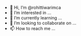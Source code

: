- 👋 Hi, I’m @rohittiwarimca
- 👀 I’m interested in ...
- 🌱 I’m currently learning ...
- 💞️ I’m looking to collaborate on ...
- 📫 How to reach me ...

<!---
rohittiwarimca/rohittiwarimca is a ✨ special ✨ repository because its `README.md` (this file) appears on your GitHub profile.
You can click the Preview link to take a look at your changes.
--->
